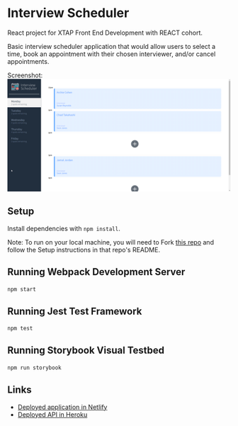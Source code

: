 # Interview Scheduler

React project for XTAP Front End Development with REACT cohort.

Basic interview scheduler application that would allow users to select a time, book an appointment with their chosen interviewer, and/or cancel appointments.

Screenshot:
![Screenshot of the Application on Load](https://github.com/beatrice-yu/lhl-scheduler-proj/blob/master/screenshot.png)

## Setup

Install dependencies with `npm install`.

Note: To run on your local machine, you will need to Fork [this repo](https://github.com/lighthouse-labs/scheduler-api) and follow the Setup instructions in that repo's README.

## Running Webpack Development Server

```sh
npm start
```

## Running Jest Test Framework

```sh
npm test
```

## Running Storybook Visual Testbed

```sh
npm run storybook
```

## Links

- [Deployed application in Netlify](https://61fddf36de6fbb518c22560c--heuristic-banach-857157.netlify.app/)
- [Deployed API in Heroku](https://lhl-scheduler-proj.herokuapp.com/)